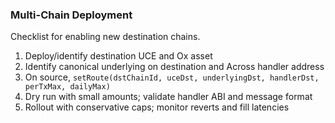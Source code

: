 ### Multi-Chain Deployment

Checklist for enabling new destination chains.

1) Deploy/identify destination UCE and Ox asset
2) Identify canonical underlying on destination and Across handler address
3) On source, `setRoute(dstChainId, uceDst, underlyingDst, handlerDst, perTxMax, dailyMax)`
4) Dry run with small amounts; validate handler ABI and message format
5) Rollout with conservative caps; monitor reverts and fill latencies
